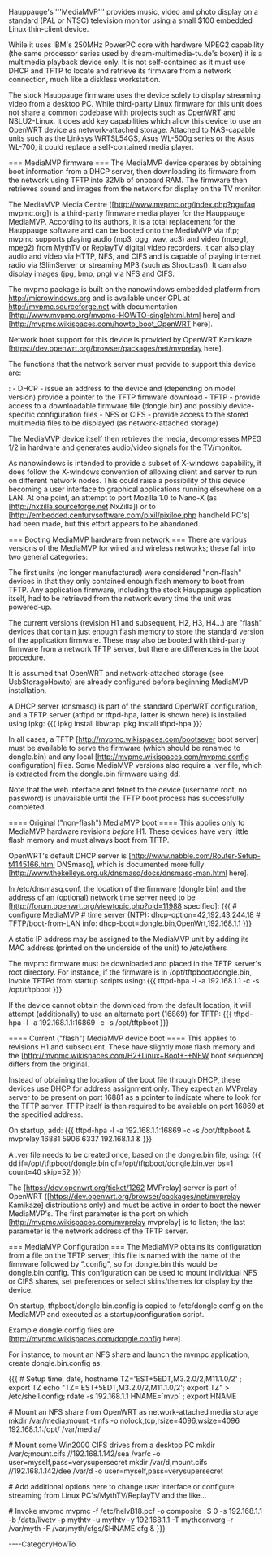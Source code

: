 Hauppauge's '''MediaMVP''' provides music, video and photo display on a
standard (PAL or NTSC) television monitor using a small \$100 embedded
Linux thin-client device.

While it uses IBM's 250MHz PowerPC core with hardware MPEG2 capability
(the same processor series used by dream-multimedia-tv.de's boxen) it is
a multimedia playback device only. It is not self-contained as it must
use DHCP and TFTP to locate and retrieve its firmware from a network
connection, much like a diskless workstation.

The stock Hauppauge firmware uses the device solely to display streaming
video from a desktop PC. While third-party Linux firmware for this unit
does not share a common codebase with projects such as OpenWRT and
NSLU2-Linux, it does add key capabilities which allow this device to use
an OpenWRT device as network-attached storage. Attached to NAS-capable
units such as the Linksys WRTSL54GS, Asus WL-500g series or the Asus
WL-700, it could replace a self-contained media player.

=== MediaMVP firmware === The MediaMVP device operates by obtaining boot
information from a DHCP server, then downloading its firmware from the
network using TFTP into 32Mb of onboard RAM. The firmware then retrieves
sound and images from the network for display on the TV monitor.

The MediaMVP Media Centre (\[<http://www.mvpmc.org/index.php?pg=faq>
mvpmc.org\]) is a third-party firmware media player for the Hauppauge
MediaMVP. According to its authors, it is a total replacement for the
Hauppauge software and can be booted onto the MediaMVP via tftp; mvpmc
supports playing audio (mp3, ogg, wav, ac3) and video (mpeg1, mpeg2)
from MythTV or ReplayTV digital video recorders. It can also play audio
and video via HTTP, NFS, and CIFS and is capable of playing internet
radio via !SlimServer or streaming MP3 (such as Shoutcast). It can also
display images (jpg, bmp, png) via NFS and CIFS.

The mvpmc package is built on the nanowindows embedded platform from
<http://microwindows.org> and is available under GPL at
<http://mvpmc.sourceforge.net> with documentation
\[<http://www.mvpmc.org/mvpmc-HOWTO-singlehtml.html> here\] and
\[<http://mvpmc.wikispaces.com/howto_boot_OpenWRT> here\].

Network boot support for this device is provided by OpenWRT Kamikaze
\[<https://dev.openwrt.org/browser/packages/net/mvprelay> here\].

The functions that the network server must provide to support this device are:

:   -   DHCP - issue an address to the device and (depending on model
        version) provide a pointer to the TFTP firmware download
    -   TFTP - provide access to a downloadable firmware file
        (dongle.bin) and possibly device-specific configuration files
    -   NFS or CIFS - provide access to the stored multimedia files to
        be displayed (as network-attached storage)

The MediaMVP device itself then retrieves the media, decompresses MPEG
1/2 in hardware and generates audio/video signals for the TV/monitor.

As nanowindows is intended to provide a subset of X-windows capability,
it does follow the X-windows convention of allowing client and server to
run on different network nodes. This could raise a possibility of this
device becoming a user interface to graphical applications running
elsewhere on a LAN. At one point, an attempt to port Mozilla 1.0 to
Nano-X (as \[<http://nxzilla.sourceforge.net> NxZilla\]) or to
\[<http://embedded.centurysoftware.com/pixil/pixiloe.php> handheld
PC's\] had been made, but this effort appears to be abandoned.

=== Booting MediaMVP hardware from network === There are various
versions of the MediaMVP for wired and wireless networks; these fall
into two general categories:

The first units (no longer manufactured) were considered "non-flash"
devices in that they only contained enough flash memory to boot from
TFTP. Any application firmware, including the stock Hauppauge
application itself, had to be retrieved from the network every time the
unit was powered-up.

The current versions (revision H1 and subsequent, H2, H3, H4...) are
"flash" devices that contain just enough flash memory to store the
standard version of the application firmware. These may also be booted
with third-party firmware from a network TFTP server, but there are
differences in the boot procedure.

It is assumed that OpenWRT and network-attached storage (see
UsbStorageHowto) are already configured before beginning MediaMVP
installation.

A DHCP server (dnsmasq) is part of the standard OpenWRT configuration,
and a TFTP server (atftpd or tftpd-hpa, latter is shown here) is
installed using ipkg: {{{ ipkg install libwrap ipkg install tftpd-hpa
}}}

In all cases, a TFTP \[<http://mvpmc.wikispaces.com/bootsever> boot
server\] must be available to serve the firmware (which should be
renamed to dongle.bin) and any local
\[<http://mvpmc.wikispaces.com/mvpmc.config> configuration\] files. Some
MediaMVP versions also require a .ver file, which is extracted from the
dongle.bin firmware using dd.

Note that the web interface and telnet to the device (username root, no
password) is unavailable until the TFTP boot process has successfully
completed.

==== Original ("non-flash") MediaMVP boot ==== This applies only to
MediaMVP hardware revisions *before* H1. These devices have very little
flash memory and must always boot from TFTP.

OpenWRT's default DHCP server is
\[<http://www.nabble.com/Router-Setup-t4145166.html> DNSmasq\], which is
documented more fully
\[<http://www.thekelleys.org.uk/dnsmasq/docs/dnsmasq-man.html> here\].

In /etc/dnsmasq.conf, the location of the firmware (dongle.bin) and the
address of an (optional) network time server need to be
\[<http://forum.openwrt.org/viewtopic.php?pid=11988> specified\]: {{{ \#
configure MediaMVP \# time server (NTP): dhcp-option=42,192.43.244.18 \#
TFTP/boot-from-LAN info: dhcp-boot=dongle.bin,OpenWrt,192.168.1.1 }}}

A static IP address may be assigned to the MediaMVP unit by adding its
MAC address (printed on the underside of the unit) to /etc/ethers

The mvpmc firmware must be downloaded and placed in the TFTP server's
root directory. For instance, if the firmware is in
/opt/tftpboot/dongle.bin, invoke TFTPd from startup scripts using: {{{
tftpd-hpa -l -a 192.168.1.1 -c -s /opt/tftpboot }}}

If the device cannot obtain the download from the default location, it
will attempt (additionally) to use an alternate port (16869) for TFTP:
{{{ tftpd-hpa -l -a 192.168.1.1:16869 -c -s /opt/tftpboot }}}

==== Current ("flash") MediaMVP device boot ==== This applies to
revisions H1 and subsequent. These have slightly more flash memory and
the \[<http://mvpmc.wikispaces.com/H2+Linux+Boot+-+NEW> boot sequence\]
differs from the original.

Instead of obtaining the location of the boot file through DHCP, these
devices use DHCP for address assignment only. They expect an MVPrelay
server to be present on port 16881 as a pointer to indicate where to
look for the TFTP server. TFTP itself is then required to be available
on port 16869 at the specified address.

On startup, add: {{{ tftpd-hpa -l -a 192.168.1.1:16869 -c -s
/opt/tftpboot & mvprelay 16881 5906 6337 192.168.1.1 & }}}

A .ver file needs to be created once, based on the dongle.bin file,
using: {{{ dd if=/opt/tftpboot/dongle.bin
of=/opt/tftpboot/dongle.bin.ver bs=1 count=40 skip=52 }}}

The \[<https://dev.openwrt.org/ticket/1262> MVPrelay\] server is part of
OpenWRT (\[<https://dev.openwrt.org/browser/packages/net/mvprelay>
Kamikaze\] distributions only) and must be active in order to boot the
newer MediaMVP's. The first parameter is the port on which
\[<http://mvpmc.wikispaces.com/mvprelay> mvprelay\] is to listen; the
last parameter is the network address of the TFTP server.

=== MediaMVP Configuration === The MediaMVP obtains its configuration
from a file on the TFTP server; this file is named with the name of the
firmware followed by ".config", so for dongle.bin this would be
dongle.bin.config. This configuration can be used to mount individual
NFS or CIFS shares, set preferences or select skins/themes for display
by the device.

On startup, tftpboot/dongle.bin.config is copied to /etc/dongle.config
on the MediaMVP and executed as a startup/configuration script.

Example dongle.config files are
\[<http://mvpmc.wikispaces.com/dongle.config> here\].

For instance, to mount an NFS share and launch the mvmpc application,
create dongle.bin.config as:

{{{ \# Setup time, date, hostname TZ='EST+5EDT,M3.2.0/2,M11.1.0/2' ;
export TZ echo "TZ='EST+5EDT,M3.2.0/2,M11.1.0/2'; export TZ" &gt;
/etc/shell.config; rdate -s 192.168.1.1 HNAME=\`mvp\` ; export HNAME

\# Mount an NFS share from OpenWRT as network-attached media storage
mkdir /var/media;mount -t nfs -o nolock,tcp,rsize=4096,wsize=4096
192.168.1.1:/opt/ /var/media/

\# Mount some Win2000 CIFS drives from a desktop PC mkdir
/var/c;mount.cifs //192.168.1.142/sea /var/c -o
user=myself,pass=verysupersecret mkdir /var/d;mount.cifs
//192.168.1.142/dee /var/d -o user=myself,pass=verysupersecret

\# Add additional options here to change user interface or configure
streaming from Linux PC's/MythTV/ReplayTV and the like...

\# Invoke mvpmc mvpmc -f /etc/helvB18.pcf -o composite -S 0 -s
192.168.1.1 -b /data/livetv -p mythtv -u mythtv -y 192.168.1.1 -T
mythconverg -r /var/myth -F /var/myth/cfgs/\$HNAME.cfg & }}}

----CategoryHowTo
